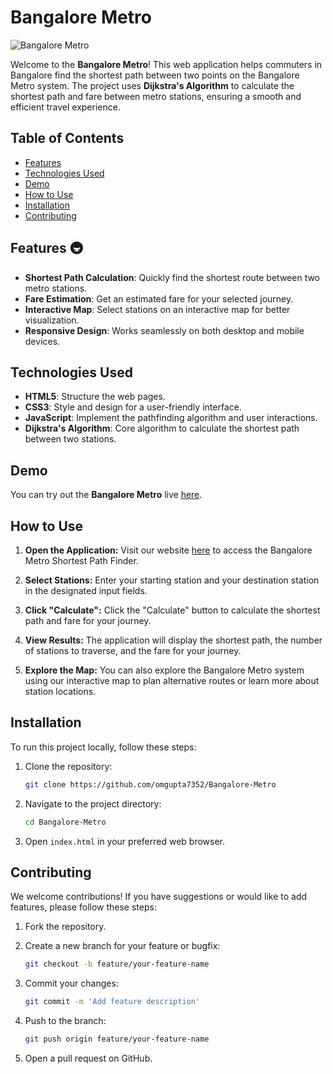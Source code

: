 # Bangalore Metro

![Bangalore Metro](bangalore_metro.png)

Welcome to the **Bangalore Metro**! This web application helps commuters in Bangalore find the shortest path between two points on the Bangalore Metro system. The project uses **Dijkstra's Algorithm** to calculate the shortest path and fare between metro stations, ensuring a smooth and efficient travel experience.

## Table of Contents
- [Features](#features)
- [Technologies Used](#technologies-used)
- [Demo](#demo)
- [How to Use](#how-to-use)
- [Installation](#installation)
- [Contributing](#contributing)

## Features :metro:

- **Shortest Path Calculation**: Quickly find the shortest route between two metro stations.
- **Fare Estimation**: Get an estimated fare for your selected journey.
- **Interactive Map**: Select stations on an interactive map for better visualization.
- **Responsive Design**: Works seamlessly on both desktop and mobile devices.

## Technologies Used

- **HTML5**: Structure the web pages.
- **CSS3**: Style and design for a user-friendly interface.
- **JavaScript**: Implement the pathfinding algorithm and user interactions.
- **Dijkstra's Algorithm**: Core algorithm to calculate the shortest path between two stations.

## Demo

You can try out the **Bangalore Metro** live [here](https://omgupta7352.github.io/Bangalore-Metro/).

## How to Use

1. **Open the Application:** Visit our website [here](https://venkateeshh.github.io/Metro-Shortest-Path/) to access the Bangalore Metro Shortest Path Finder.

2. **Select Stations:** Enter your starting station and your destination station in the designated input fields.

3. **Click "Calculate":** Click the "Calculate" button to calculate the shortest path and fare for your journey.

4. **View Results:** The application will display the shortest path, the number of stations to traverse, and the fare for your journey.

5. **Explore the Map:** You can also explore the Bangalore Metro system using our interactive map to plan alternative routes or learn more about station locations.

## Installation

To run this project locally, follow these steps:

1. Clone the repository:

    ```bash
    git clone https://github.com/omgupta7352/Bangalore-Metro
    ```

2. Navigate to the project directory:

    ```bash
    cd Bangalore-Metro
    ```

3. Open `index.html` in your preferred web browser.


## Contributing

We welcome contributions! If you have suggestions or would like to add features, please follow these steps:

1. Fork the repository.
2. Create a new branch for your feature or bugfix:

    ```bash
    git checkout -b feature/your-feature-name
    ```

3. Commit your changes:

    ```bash
    git commit -m 'Add feature description'
    ```

4. Push to the branch:

    ```bash
    git push origin feature/your-feature-name
    ```

5. Open a pull request on GitHub.
